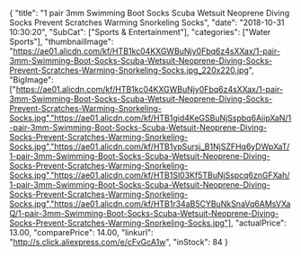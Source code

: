 {
	"title": "1 pair 3mm Swimming Boot Socks Scuba Wetsuit Neoprene Diving Socks Prevent Scratches Warming Snorkeling Socks",
	"date": "2018-10-31 10:30:20",
	"SubCat": ["Sports & Entertainment"],
	"categories": ["Water Sports"],
	"thumbnailImage": "https://ae01.alicdn.com/kf/HTB1kc04KXGWBuNjy0Fbq6z4sXXax/1-pair-3mm-Swimming-Boot-Socks-Scuba-Wetsuit-Neoprene-Diving-Socks-Prevent-Scratches-Warming-Snorkeling-Socks.jpg_220x220.jpg",
	"BigImage": ["https://ae01.alicdn.com/kf/HTB1kc04KXGWBuNjy0Fbq6z4sXXax/1-pair-3mm-Swimming-Boot-Socks-Scuba-Wetsuit-Neoprene-Diving-Socks-Prevent-Scratches-Warming-Snorkeling-Socks.jpg","https://ae01.alicdn.com/kf/HTB1gid4KeGSBuNjSspbq6AiipXaN/1-pair-3mm-Swimming-Boot-Socks-Scuba-Wetsuit-Neoprene-Diving-Socks-Prevent-Scratches-Warming-Snorkeling-Socks.jpg","https://ae01.alicdn.com/kf/HTB1ypSursj_B1NjSZFHq6yDWpXaT/1-pair-3mm-Swimming-Boot-Socks-Scuba-Wetsuit-Neoprene-Diving-Socks-Prevent-Scratches-Warming-Snorkeling-Socks.jpg","https://ae01.alicdn.com/kf/HTB1Sl03Kf5TBuNjSspcq6znGFXah/1-pair-3mm-Swimming-Boot-Socks-Scuba-Wetsuit-Neoprene-Diving-Socks-Prevent-Scratches-Warming-Snorkeling-Socks.jpg","https://ae01.alicdn.com/kf/HTB1r34aB5CYBuNkSnaVq6AMsVXaQ/1-pair-3mm-Swimming-Boot-Socks-Scuba-Wetsuit-Neoprene-Diving-Socks-Prevent-Scratches-Warming-Snorkeling-Socks.jpg"],
	"actualPrice": 13.00,
	"comparePrice": 14.00,
	"linkurl": "http://s.click.aliexpress.com/e/cFvGcA1w",
	"inStock": 84
}
